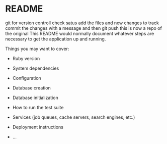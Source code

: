 # README
git for version controll
check satus 
add the files and new changes to track
commit the changes with a message and then git push
this is now a repo of the original
This README would normally document whatever steps are necessary to get the
application up and running.

Things you may want to cover:

* Ruby version

* System dependencies

* Configuration

* Database creation

* Database initialization

* How to run the test suite

* Services (job queues, cache servers, search engines, etc.)

* Deployment instructions

* ...
